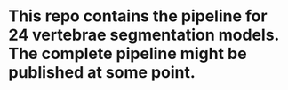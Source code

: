 # This repo contains the pipeline for 24 vertebrae segmentation models. The complete pipeline might be published at some point.
